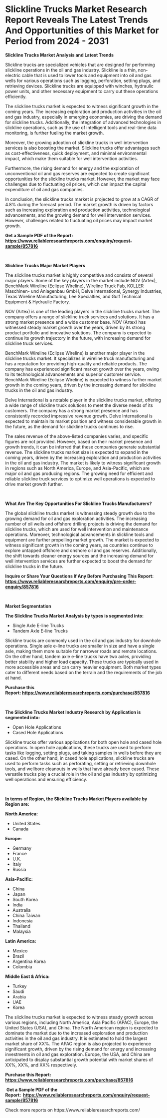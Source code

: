 <p><h1>Slickline Trucks Market Research Report Reveals The Latest Trends And Opportunities of this Market for Period from 2024 - 2031</h1></p><p><strong>Slickline Trucks Market Analysis and Latest Trends</strong></p>
<p><p>Slickline trucks are specialized vehicles that are designed for performing slickline operations in the oil and gas industry. Slickline is a thin, non-electric cable that is used to lower tools and equipment into oil and gas wells for various operations such as logging, perforation, setting plugs, and retrieving devices. Slickline trucks are equipped with winches, hydraulic power units, and other necessary equipment to carry out these operations efficiently.</p><p>The slickline trucks market is expected to witness significant growth in the coming years. The increasing exploration and production activities in the oil and gas industry, especially in emerging economies, are driving the demand for slickline trucks. Additionally, the integration of advanced technologies in slickline operations, such as the use of intelligent tools and real-time data monitoring, is further fueling the market growth.</p><p>Moreover, the growing adoption of slickline trucks in well intervention services is also boosting the market. Slickline trucks offer advantages such as cost-effectiveness, quick deployment, and minimal environmental impact, which make them suitable for well intervention activities.</p><p>Furthermore, the rising demand for energy and the exploration of unconventional oil and gas reserves are expected to create significant opportunities for the slickline trucks market. However, the market may face challenges due to fluctuating oil prices, which can impact the capital expenditure of oil and gas companies.</p><p>In conclusion, the slickline trucks market is projected to grow at a CAGR of 4.8% during the forecast period. The market growth is driven by factors such as increasing exploration and production activities, technological advancements, and the growing demand for well intervention services. However, challenges related to fluctuating oil prices may impact market growth.</p></p>
<p><strong>Get a Sample PDF of the Report:&nbsp; <a href="https://www.reliableresearchreports.com/enquiry/request-sample/857816">https://www.reliableresearchreports.com/enquiry/request-sample/857816</a></strong></p>
<p>&nbsp;</p>
<p><strong>Slickline Trucks Major Market Players</strong></p>
<p><p>The slickline trucks market is highly competitive and consists of several major players. Some of the key players in the market include NOV (Artex), BenchMark Wireline (Eclipse Wireline), Wireline Truck Fab, KOLLER Maschinen- und Anlagenbau GmbH, Delve International, Synergy Industries, Texas Wireline Manufacturing, Lee Specialties, and Gulf Technical Equipment & Hydraulic Factory.</p><p>NOV (Artex) is one of the leading players in the slickline trucks market. The company offers a range of slickline truck services and solutions. It has a strong market presence and a wide customer base. NOV (Artex) has witnessed steady market growth over the years, driven by its strong product portfolio and innovative solutions. The company is expected to continue its growth trajectory in the future, with increasing demand for slickline truck services.</p><p>BenchMark Wireline (Eclipse Wireline) is another major player in the slickline trucks market. It specializes in wireline truck manufacturing and has a reputation for providing high-quality and reliable products. The company has experienced significant market growth over the years, owing to its technological advancements and superior customer service. BenchMark Wireline (Eclipse Wireline) is expected to witness further market growth in the coming years, driven by the increasing demand for slickline trucks in the oil and gas industry.</p><p>Delve International is a notable player in the slickline trucks market, offering a wide range of slickline truck solutions to meet the diverse needs of its customers. The company has a strong market presence and has consistently recorded impressive revenue growth. Delve International is expected to maintain its market position and witness considerable growth in the future, as the demand for slickline trucks continues to rise.</p><p>The sales revenue of the above-listed companies varies, and specific figures are not provided. However, based on their market presence and growth trends, it can be inferred that these companies generate substantial revenue. The slickline trucks market size is expected to expand in the coming years, driven by the increasing exploration and production activities in the oil and gas industry. The market is likely to witness significant growth in regions such as North America, Europe, and Asia-Pacific, which are major oil and gas producing regions. The growing need for efficient and reliable slickline truck services to optimize well operations is expected to drive market growth further.</p></p>
<p>&nbsp;</p>
<p><strong>What Are The Key Opportunities For Slickline Trucks Manufacturers?</strong></p>
<p><p>The global slickline trucks market is witnessing steady growth due to the growing demand for oil and gas exploration activities. The increasing number of oil wells and offshore drilling projects is driving the demand for slickline trucks, which are used for well intervention and maintenance operations. Moreover, technological advancements in slickline tools and equipment are further propelling market growth. The market is expected to witness significant growth in the coming years, as countries continue to explore untapped offshore and onshore oil and gas reserves. Additionally, the shift towards cleaner energy sources and the increasing demand for well intervention services are further expected to boost the demand for slickline trucks in the future.</p></p>
<p><strong>Inquire or Share Your Questions If Any Before Purchasing This Report: <a href="https://www.reliableresearchreports.com/enquiry/pre-order-enquiry/857816">https://www.reliableresearchreports.com/enquiry/pre-order-enquiry/857816</a></strong></p>
<p>&nbsp;</p>
<p><strong>Market Segmentation</strong></p>
<p><strong>The Slickline Trucks Market Analysis by types is segmented into:</strong></p>
<p><ul><li>Single Axle E-line Trucks</li><li>Tandem Axle E-line Trucks</li></ul></p>
<p><p>Slickline trucks are commonly used in the oil and gas industry for downhole operations. Single axle e-line trucks are smaller in size and have a single axle, making them more suitable for narrower roads and remote locations. On the other hand, tandem axle e-line trucks have two axles, providing better stability and higher load capacity. These trucks are typically used in more accessible areas and can carry heavier equipment. Both market types cater to different needs based on the terrain and the requirements of the job at hand.</p></p>
<p><strong>Purchase this Report:&nbsp;<a href="https://www.reliableresearchreports.com/purchase/857816">https://www.reliableresearchreports.com/purchase/857816</a></strong></p>
<p>&nbsp;</p>
<p><strong>The Slickline Trucks Market Industry Research by Application is segmented into:</strong></p>
<p><ul><li>Open Hole Applications</li><li>Cased Hole Applications</li></ul></p>
<p><p>Slickline trucks offer various applications for both open hole and cased hole operations. In open hole applications, these trucks are used to perform tasks like logging, setting plugs, and taking samples in wells before they are cased. On the other hand, in cased hole applications, slickline trucks are used to perform tasks such as perforating, setting or retrieving downhole tools, and wellbore cleanouts in wells that have already been cased. These versatile trucks play a crucial role in the oil and gas industry by optimizing well operations and ensuring efficiency.</p></p>
<p>&nbsp;</p>
<p><strong>In terms of Region, the Slickline Trucks Market Players available by Region are:</strong></p>
<p>
    <p> <strong> North America: </strong>
        <ul>
            <li>United States</li>
            <li>Canada</li>
        </ul>
        </p> 
    <p> <strong> Europe: </strong>
        <ul>
            <li>Germany</li>
            <li>France</li>
            <li>U.K.</li>
            <li>Italy</li>
            <li>Russia</li>
        </ul>
        </p> 
    <p> <strong> Asia-Pacific: </strong>
        <ul>
            <li>China</li>
            <li>Japan</li>
            <li>South Korea</li>
            <li>India</li>
            <li>Australia</li>
            <li>China Taiwan</li>
            <li>Indonesia</li>
            <li>Thailand</li>
            <li>Malaysia</li>
        </ul>
        </p> 
    <p> <strong> Latin America: </strong>
        <ul>
            <li>Mexico</li>
            <li>Brazil</li>
            <li>Argentina Korea</li>
            <li>Colombia</li>
        </ul>
        </p> 
    <p> <strong> Middle East & Africa: </strong>
        <ul>
            <li>Turkey</li>
            <li>Saudi</li>
            <li>Arabia</li>
            <li>UAE</li>
            <li>Korea</li>
        </ul>
    </p>
    </p>
<p><p>The slickline trucks market is expected to witness steady growth across various regions, including North America, Asia Pacific (APAC), Europe, the United States (USA), and China. The North American region is expected to dominate the market due to the increased exploration and production activities in the oil and gas industry. It is estimated to hold the largest market share of XX%. The APAC region is also projected to experience significant growth, driven by the rising demand for energy and increasing investments in oil and gas exploration. Europe, the USA, and China are anticipated to display substantial growth potential with market shares of XX%, XX%, and XX% respectively.</p></p>
<p><strong>Purchase this Report: <a href="https://www.reliableresearchreports.com/purchase/857816">https://www.reliableresearchreports.com/purchase/857816</a></strong></p>
<p>&nbsp;<strong>Get a Sample PDF of the Report:&nbsp;&nbsp;<a href="https://www.reliableresearchreports.com/enquiry/request-sample/857816">https://www.reliableresearchreports.com/enquiry/request-sample/857816</a></strong></p>
<p><strong></strong></p>
<p>Check more reports on https://www.reliableresearchreports.com/</p>